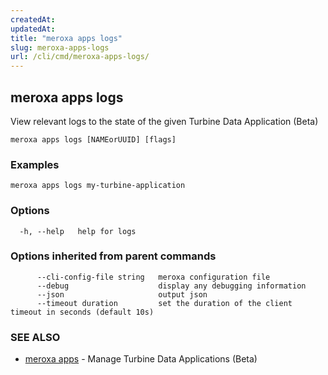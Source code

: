 ```yaml
---
createdAt: 
updatedAt: 
title: "meroxa apps logs"
slug: meroxa-apps-logs
url: /cli/cmd/meroxa-apps-logs/
---
```

## meroxa apps logs

View relevant logs to the state of the given Turbine Data Application (Beta)

```
meroxa apps logs [NAMEorUUID] [flags]
```

### Examples

```
meroxa apps logs my-turbine-application
```

### Options

```
  -h, --help   help for logs
```

### Options inherited from parent commands

```
      --cli-config-file string   meroxa configuration file
      --debug                    display any debugging information
      --json                     output json
      --timeout duration         set the duration of the client timeout in seconds (default 10s)
```

### SEE ALSO

* [meroxa apps](/cli/cmd/meroxa-apps/)	 - Manage Turbine Data Applications (Beta)

